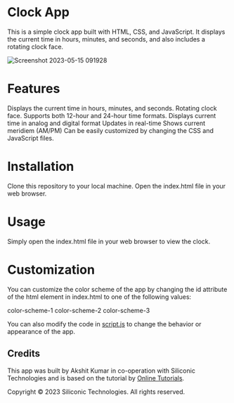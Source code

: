 # Clock App
This is a simple clock app built with HTML, CSS, and JavaScript. It displays the current time in hours, minutes, and seconds, and also includes a rotating clock face.

![Screenshot 2023-05-15 091928](https://github.com/Akki1725/Clock/assets/68149441/8a14ed99-9d11-471f-92c0-45f0add1b8b8)

# Features
Displays the current time in hours, minutes, and seconds.
Rotating clock face.
Supports both 12-hour and 24-hour time formats.
Displays current time in analog and digital format
Updates in real-time
Shows current meridiem (AM/PM)
Can be easily customized by changing the CSS and JavaScript files.

# Installation
Clone this repository to your local machine.
Open the index.html file in your web browser.

# Usage
Simply open the index.html file in your web browser to view the clock.

# Customization
You can customize the color scheme of the app by changing the id attribute of the html element in index.html to one of the following values:

color-scheme-1
color-scheme-2
color-scheme-3

You can also modify the code in [script.js](script.js) to change the behavior or appearance of the app.

## Credits
This app was built by Akshit Kumar in co-operation with Siliconic Technologies and is based on the tutorial by [Online Tutorials](https://www.youtube.com/@OnlineTutorialsYT).

Copyright © 2023 Siliconic Technologies. All rights reserved.
